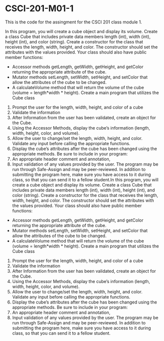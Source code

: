 # CSCI-201-M01-1
This is the code for the assingment for the CSCI 201 class module 1. 

In this program, you will create a cube object and display its volume. Create a class Cube that
includes private data members length (int), width (int), height (int), and color (string).
Create a constructor for the class that receives the length, width, height, and color. The constructor
should set the attributes with the values provided. Your class should also have public member
functions:
- Accessor methods getLength, getWidth, getHeight, and getColor returning the
appropriate attribute of the cube.
- Mutator methods setLength, setWidth, setHeight, and setColor that allow the attributes of
the cube to be changed.
- A calculateVolume method that will return the volume of the cube (volume =
length*width * height).
Create a main program that utilizes the Cube class
1. Prompt the user for the length, width, height, and color of a cube
2. Validate the information
3. After Information from the user has been validated, create an object for the Cube.
4. Using the Accessor Methods, display the cube’s information (length, width, height, color,
and volume).
5. Allow the user to change/set the length, width, height, and color. Validate any input
before calling the appropriate functions.
6. Display the cube’s attributes after the cube has been changed using the appropriate
methods.
Be sure to include in your program:
1. An appropriate header comment and annotation,
2. Input validation of any values provided by the user.
The program may be run through Safe-Assign and may be peer-reviewed. In addition to
submitting the program here, make sure you have access to it during class, so that you can send
it to a fellow student.In this program, you will create a cube object and display its volume. Create a class Cube that
includes private data members length (int), width (int), height (int), and color (string).
Create a constructor for the class that receives the length, width, height, and color. The constructor
should set the attributes with the values provided. Your class should also have public member
functions:
- Accessor methods getLength, getWidth, getHeight, and getColor returning the
appropriate attribute of the cube.
- Mutator methods setLength, setWidth, setHeight, and setColor that allow the attributes of
the cube to be changed.
- A calculateVolume method that will return the volume of the cube (volume =
length*width * height).
Create a main program that utilizes the Cube class
1. Prompt the user for the length, width, height, and color of a cube
2. Validate the information
3. After Information from the user has been validated, create an object for the Cube.
4. Using the Accessor Methods, display the cube’s information (length, width, height, color,
and volume).
5. Allow the user to change/set the length, width, height, and color. Validate any input
before calling the appropriate functions.
6. Display the cube’s attributes after the cube has been changed using the appropriate
methods.
Be sure to include in your program:
1. An appropriate header comment and annotation,
2. Input validation of any values provided by the user.
The program may be run through Safe-Assign and may be peer-reviewed. In addition to
submitting the program here, make sure you have access to it during class, so that you can send
it to a fellow student.

